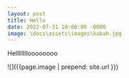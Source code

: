 ```yaml
---
layout: post
title: Hello
date: 2022-07-31 10:00:00 -0000
image: \docs\assets\images\kabah.jpg
---
```


Helllllllloooooooo

![]({{page.image | prepend: site.url }})  
